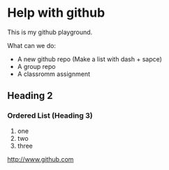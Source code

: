 # Help with github
This is my github playground.

What can we do:
- A new github repo (Make a list with dash + sapce)
- A group repo
- A classromm assignment

## Heading 2
### Ordered List (Heading 3)
1. one
2. two
3. three

http://www.github.com

